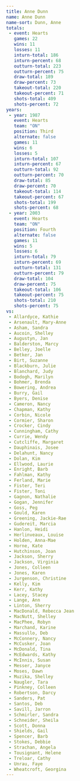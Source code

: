 ```yaml
---
title: Anne Dunn
name: Anne Dunn
name-sort: Dunn, Anne
totals:
 - event: Hearts
   games: 22
   wins: 11
   losses: 11
   inturn-total: 186
   inturn-percent: 68
   outturn-total: 223
   outturn-percent: 75
   draw-total: 189
   draw-percent: 73
   takeout-total: 220
   takeout-percent: 71
   shots-total: 409
   shots-percent: 72
years:
 - year: 1987
   event: Hearts
   team: "ON"
   position: Third
   alternate: false
   games: 11
   wins: 6
   losses: 5
   inturn-total: 107
   inturn-percent: 67
   outturn-total: 92
   outturn-percent: 70
   draw-total: 85
   draw-percent: 70
   takeout-total: 114
   takeout-percent: 67
   shots-total: 199
   shots-percent: 68
 - year: 2003
   event: Hearts
   team: "ON"
   position: Fourth
   alternate: false
   games: 11
   wins: 5
   losses: 6
   inturn-total: 79
   inturn-percent: 69
   outturn-total: 131
   outturn-percent: 79
   draw-total: 104
   draw-percent: 75
   takeout-total: 106
   takeout-percent: 75
   shots-total: 210
   shots-percent: 75
vs:
 - Allardyce, Kathie
 - Arsenault, Mary-Anne
 - Asham, Sandra
 - Aucoin, Shelley
 - Augustyn, Jan
 - Balderston, Marcy
 - Belley, Joelle
 - Betker, Jan
 - Birt, Suzanne
 - Blackburn, Julie
 - Blanchard, Judy
 - Bodogh, Marilyn
 - Bohmer, Brenda
 - Bowering, Andrea
 - Burry, Gail
 - Byers, Denise
 - Cameron, Nancy
 - Chapman, Kathy
 - Corbin, Nicole
 - Cormier, Sharon
 - Crocker, Cindy
 - Cunningham, Cathy
 - Currie, Wendy
 - Cutcliffe, Margaret
 - Dauphinais, Josee
 - Delahunt, Nancy
 - Dolan, Kim
 - Ellwood, Laurie
 - Enright, Barb
 - Fahlman, Kathy
 - Ferland, Marie
 - Fister, Teri
 - Fister, Toni
 - Gagnon, Nathalie
 - Gogan, Jennifer
 - Goss, Peg
 - Gould, Karen
 - Greening, Jackie-Rae
 - Gudereit, Marcia
 - Hanlon, Heidi
 - Herlinveaux, Louise
 - Holden, Anna-Mae
 - Horne, Kate
 - Hutchinson, Joan
 - Jackson, Sherry
 - Jackson, Virginia
 - Jones, Colleen
 - Jones, Karen
 - Jurgenson, Christine
 - Kelly, Kim
 - Kerr, Kathy
 - Lacey, Stacey
 - Lange, Ann
 - Linton, Sherry
 - MacDonald, Rebecca Jean
 - MacNutt, Shelley
 - MacPhee, Robyn
 - Marchand, Karine
 - Massullo, Deb
 - McConnery, Nancy
 - McCusker, Joan
 - McDonald, Tina
 - McEdwards, Kathy
 - McInnis, Susan
 - Messer, Janyce
 - Moses, Dawn
 - Muzika, Shelley
 - Naugler, Tara
 - Pinkney, Colleen
 - Robertson, Darcy
 - Sanders, Pat
 - Santos, Deb
 - Savill, Jarron
 - Schmirler, Sandra
 - Schneider, Sheila
 - Scott, Donna
 - Shields, Gail
 - Spencer, Barb
 - Stokes, Debbie
 - Strachan, Angela
 - Tousignant, Helene
 - Treloar, Cathy
 - Unrau, Faye
 - Wheatcroft, Georgina
---
```

